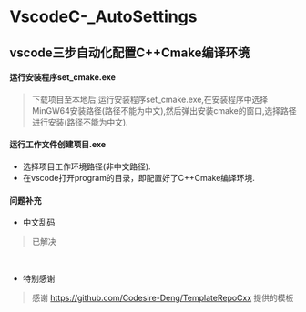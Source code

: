 # VscodeC-_AutoSettings
## vscode三步自动化配置C++Cmake编译环境
#### 运行安装程序set_cmake.exe
> 下载项目至本地后,运行安装程序set_cmake.exe,在安装程序中选择MinGW64安装路径(路径不能为中文),然后弹出安装cmake的窗口,选择路径进行安装(路径不能为中文).
#### 运行工作文件创建项目.exe
- 选择项目工作环境路径(非中文路径).
- 在vscode打开program的目录，即配置好了C++Cmake编译环境.
#### 问题补充
- 中文乱码
> 已解决


<br>


- 特别感谢
> 感谢 https://github.com/Codesire-Deng/TemplateRepoCxx 提供的模板
